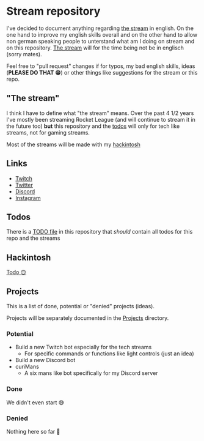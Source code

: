 # Stream repository

I've decided to document anything regarding [the stream](#the-stream) in english. On the one hand to improve my english skills overall and on the other hand to allow non german speaking people to unterstand what am I doing on stream and on this repository. [The stream](#the-stream) will for the time being not be in englisch (sorry mates).

Feel free to "pull request" changes if for typos, my bad english skills, ideas (**PLEASE DO THAT 😁**) or other things like suggestions for the stream or this repo.

## "The stream"

I think I have to define what "the stream" means. Over the past 4 1/2 years I've mostly been streaming Rocket League (and will continue to stream it in the future too) **but** this repository and the [todos](#todos) will only for tech like streams, not for gaming streams.

Most of the streams will be made with my [hackintosh](#hackintosh)

## Links

-   [Twitch](https://www.twitch.tv/curi0sDE)
-   [Twitter](https://www.twitter.com/curi0sDE)
-   [Discord](https://discord.gg/curi0sDE)
-   [Instagram](https://www.instagram.com/curi0sDE)

## Todos

There is a [TODO file](TODO) in this repository that _should_ contain all todos for this repo and the streams

## Hackintosh

[Todo 🙃](TODO#L2)

## Projects

This is a list of done, potential or "denied" projects (ideas).

Projects will be separately documented in the [Projects](projects/) directory.

### Potential

-   Build a new Twitch bot especially for the tech streams
    -   For specific commands or functions like light controls (just an idea)
-   Build a new Discord bot
-   curiMans
    -   A six mans like bot specifically for my Discord server

### Done

We didn't even start 😅

### Denied

Nothing here so far 🤗

